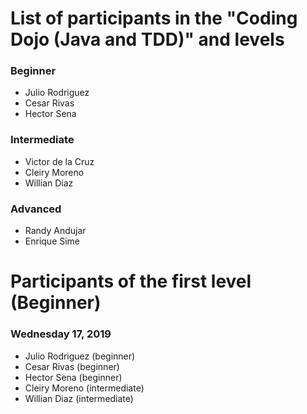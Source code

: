 # List of participants in the "Coding Dojo (Java and TDD)" and levels

### Beginner
- Julio Rodriguez
- Cesar Rivas
- Hector Sena

### Intermediate
- Victor de la Cruz
- Cleiry Moreno
- Willian Diaz

### Advanced
- Randy Andujar
- Enrique Sime

# Participants of the first level (Beginner)
### Wednesday 17, 2019
- Julio Rodriguez (beginner)
- Cesar Rivas (beginner)
- Hector Sena (beginner)
- Cleiry Moreno (intermediate)
- Willian Diaz (intermediate)

